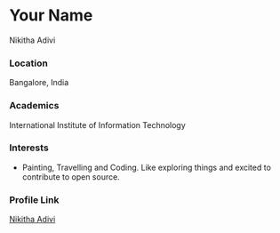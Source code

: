 # Your Name
Nikitha Adivi

### Location

Bangalore, India 

### Academics

International Institute of Information Technology

### Interests

- Painting, Travelling and Coding.
Like exploring things and excited to contribute to open source.

### Profile Link

[Nikitha Adivi](https://github.com/NikiAdivi)


